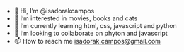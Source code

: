- 👋 Hi, I’m @isadorakcampos
- 👀 I’m interested in movies, books and cats
- 🌱 I’m currently learning html, css, javascript and python
- 💞️ I’m looking to collaborate on phyton and javascript
- 📫 How to reach me isadorak.campos@gmail.com

<!---
isadorakcampos/isadorakcampos is a ✨ special ✨ repository because its `README.md` (this file) appears on your GitHub profile.
You can click the Preview link to take a look at your changes.
--->
